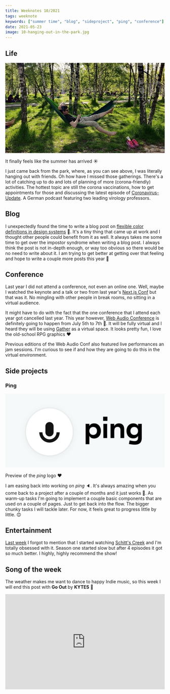 ```yaml
---
title: Weeknotes 10/2021
tags: weeknote
keywords: ["summer time", "blog", "sideproject", "ping", "conference"]
date: 2021-05-23
image: 10-hanging-out-in-the-park.jpg
---
```


## Life

![Hanging out in the park](./10-hanging-out-in-the-park.jpg)

It finally feels like the summer has arrived ☀️

I just came back from the park, where, as you can see above, I was literally hanging out with friends. Oh how have I missed those gatherings. There's a lot of catching up to do and lots of planning of more (corona-friendly) activities. The hottest topic are still the corona vaccinations, how to get appointments for those and discussing the latest episode of [Coronavirus-Update](https://www.ndr.de/nachrichten/info/podcast4684.html). A German podcast featuring two leading virology professors.

## Blog

I unexpectedly found the time to write a blog post on [flexible color definitions in design systems](/flexible-color-definitions-in-design-systems) 🎨. It's a tiny thing that came up at work and I thought other people could benefit from it as well. It always takes me some time to get over the impostor syndrome when writing a blog post. I always think the post is not in-depth enough, or way too obvious so there would be no need to write about it. I am trying to get better at getting over that feeling and hope to write a couple more posts this year 📝

## Conference

Last year I did not attend a conference, not even an online one. Well, maybe I watched the keynote and a talk or two from last year's [Next.js Conf](https://nextjs.org/2020/conf) but that was it. No mingling with other people in break rooms, no sitting in a virtual audience.

It might have to do with the fact that the one conference that I attend each year got cancelled last year. This year however, [Web Audio Conference](https://www.webaudioconf2021.com) is definitely going to happen from July 5th to 7th 🎼. It will be fully virtual and I heard they will be using [Gather](https://gather.town/) as a virtual space. It looks pretty fun, I love the old-school RPG graphics ❤️

Previous editions of the Web Audio Conf also featured live performances an jam sessions. I'm curious to see if and how they are going to do this in the virtual environment.

## Side projects

### Ping

![ping logo](./10-ping-logo.jpg)

Preview of the _ping_ logo ❤️

I am easing back into working on _ping_ 🔈. It's always amazing when you come back to a project after a couple of months and it just works 🤩. As warm-up tasks I'm going to implement a couple basic components that are used on a couple of pages. Just to get back into the flow. The bigger chunky tasks I will tackle later. For now, it feels great to progress little by little. 😊

## Entertainment

[Last week](/weeknotes/2021/09/) I forgot to mention that I started watching [Schitt's Creek](https://en.wikipedia.org/wiki/Schitt%27s_Creek) and I'm totally obsessed with it. Season one started slow but after 4 episodes it got so much better. I highly, highly recommend the show!

## Song of the week

The weather makes me want to dance to happy Indie music, so this week I will end this post with **Go Out** by **KYTES** 🎸

<iframe width="100%" height="300" title="Embedded song from SoundCloud" scrolling="no" frameborder="no" src="https://w.soundcloud.com/player/?url=https%3A//api.soundcloud.com/tracks/695907137&color=%23ff5500&auto_play=false&hide_related=false&show_comments=true&show_user=true&show_reposts=false&show_teaser=true&visual=true" loading="lazy"></iframe>
